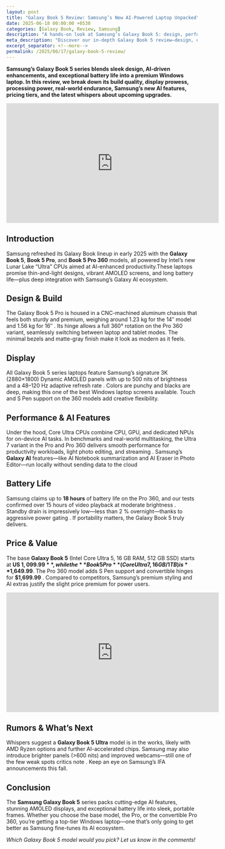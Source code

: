 ```yaml
---
layout: post
title: "Galaxy Book 5 Review: Samsung’s New AI-Powered Laptop Unpacked"
date: 2025-06-18 00:00:00 +0530
categories: [Galaxy Book, Review, Samsung]
description: "A hands-on look at Samsung’s Galaxy Book 5: design, performance, battery life, AI features, price, and what rumors say about what’s coming next."
meta_description: "Discover our in-depth Galaxy Book 5 review—design, display, performance, battery life, AI integration, price analysis, and future rumors."
excerpt_separator: <!--more-->
permalink: /2025/06/17/galaxy-book-5-review/
---
```


**Samsung’s Galaxy Book 5 series blends sleek design, AI-driven enhancements, and exceptional battery life into a premium Windows laptop. In this review, we break down its build quality, display prowess, processing power, real-world endurance, Samsung’s new AI features, pricing tiers, and the latest whispers about upcoming upgrades.**

<!-- Main-page video -->
<div class="video-embed">
  <iframe
    width="560" height="315"
    src="https://www.youtube.com/embed/hN5bf3csb_Q"
    title="Samsung Galaxy Book 5 Pro Review: Ultrabook Done Right!"
    frameborder="0"
    allow="accelerometer; autoplay; clipboard-write; encrypted-media; gyroscope; picture-in-picture"
    allowfullscreen>
  </iframe>
</div>

<!--more-->

## Introduction  
Samsung refreshed its Galaxy Book lineup in early 2025 with the **Galaxy Book 5**, **Book 5 Pro**, and **Book 5 Pro 360** models, all powered by Intel’s new Lunar Lake “Ultra” CPUs aimed at AI-enhanced productivity.These laptops promise thin-and-light designs, vibrant AMOLED screens, and long battery life—plus deep integration with Samsung’s Galaxy AI ecosystem.

## Design & Build  
The Galaxy Book 5 Pro is housed in a CNC-machined aluminum chassis that feels both sturdy and premium, weighing around 1.23 kg for the 14″ model and 1.56 kg for 16″ . Its hinge allows a full 360° rotation on the Pro 360 variant, seamlessly switching between laptop and tablet modes. The minimal bezels and matte-gray finish make it look as modern as it feels.

## Display  
All Galaxy Book 5 series laptops feature Samsung’s signature 3K (2880×1800) Dynamic AMOLED panels with up to 500 nits of brightness and a 48–120 Hz adaptive refresh rate . Colors are punchy and blacks are deep, making this one of the best Windows laptop screens available. Touch and S Pen support on the 360 models add creative flexibility.

## Performance & AI Features  
Under the hood, Core Ultra CPUs combine CPU, GPU, and dedicated NPUs for on-device AI tasks. In benchmarks and real-world multitasking, the Ultra 7 variant in the Pro and Pro 360 delivers smooth performance for productivity workloads, light photo editing, and streaming . Samsung’s **Galaxy AI** features—like AI Notebook summarization and AI Eraser in Photo Editor—run locally without sending data to the cloud 

## Battery Life  
Samsung claims up to **18 hours** of battery life on the Pro 360, and our tests confirmed over 15 hours of video playback at moderate brightness . Standby drain is impressively low—less than 2 % overnight—thanks to aggressive power gating . If portability matters, the Galaxy Book 5 truly delivers.

## Price & Value  
The base **Galaxy Book 5** (Intel Core Ultra 5, 16 GB RAM, 512 GB SSD) starts at **US $1,099.99**, while the **Book 5 Pro** (Core Ultra 7, 16 GB/1 TB) is **$1,649.99**. The Pro 360 model adds S Pen support and convertible hinges for **$1,699.99** . Compared to competitors, Samsung’s premium styling and AI extras justify the slight price premium for power users.

<!-- Mid-post video -->
<div class="video-embed">
  <iframe
    width="560" height="315"
    src="https://www.youtube.com/embed/hSK4oGPrCgE"
    title="Is This the Macbook Killer? Ft. Galaxy Book 5 360!"
    frameborder="0"
    allow="accelerometer; autoplay; clipboard-write; encrypted-media; gyroscope; picture-in-picture"
    allowfullscreen>
  </iframe>
</div>

## Rumors & What’s Next  
Whispers suggest a **Galaxy Book 5 Ultra** model is in the works, likely with AMD Ryzen options and further AI-accelerated chips. Samsung may also introduce brighter panels (>600 nits) and improved webcams—still one of the few weak spots critics note . Keep an eye on Samsung’s IFA announcements this fall.

## Conclusion  
The **Samsung Galaxy Book 5** series packs cutting-edge AI features, stunning AMOLED displays, and exceptional battery life into sleek, portable frames. Whether you choose the base model, the Pro, or the convertible Pro 360, you’re getting a top-tier Windows laptop—one that’s only going to get better as Samsung fine-tunes its AI ecosystem.

*Which Galaxy Book 5 model would you pick? Let us know in the comments!*

